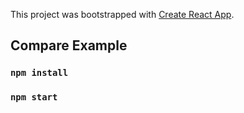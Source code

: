 This project was bootstrapped with [Create React App](https://github.com/facebook/create-react-app).

## Compare Example


### `npm install`
### `npm start`